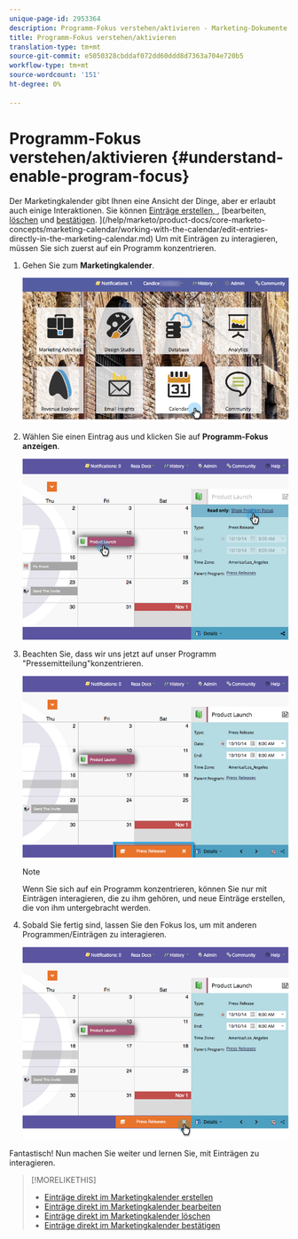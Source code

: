 ```yaml
---
unique-page-id: 2953364
description: Programm-Fokus verstehen/aktivieren - Marketing-Dokumente - Produktdokumentation
title: Programm-Fokus verstehen/aktivieren
translation-type: tm+mt
source-git-commit: e5050328cbddaf072dd60ddd8d7363a704e720b5
workflow-type: tm+mt
source-wordcount: '151'
ht-degree: 0%

---
```



# Programm-Fokus verstehen/aktivieren {#understand-enable-program-focus}

Der Marketingkalender gibt Ihnen eine Ansicht der Dinge, aber er erlaubt auch einige Interaktionen. Sie können [Einträge erstellen, ](/help/marketo/product-docs/core-marketo-concepts/marketing-calendar/working-with-the-calendar/create-entries-directly-in-the-marketing-calendar.md), [bearbeiten, [löschen](/help/marketo/product-docs/core-marketo-concepts/marketing-calendar/working-with-the-calendar/delete-entries-directly-in-the-marketing-calendar.md) und [bestätigen](/help/marketo/product-docs/core-marketo-concepts/marketing-calendar/working-with-the-calendar/confirm-entries-directly-in-the-marketing-calendar.md). ](/help/marketo/product-docs/core-marketo-concepts/marketing-calendar/working-with-the-calendar/edit-entries-directly-in-the-marketing-calendar.md) Um mit Einträgen zu interagieren, müssen Sie sich zuerst auf ein Programm konzentrieren.

1. Gehen Sie zum **Marketingkalender**.

   ![](assets/2017-05-10-15-30-47-1.png)

1. Wählen Sie einen Eintrag aus und klicken Sie auf **Programm-Fokus anzeigen**.

   ![](assets/image2014-10-20-13-3a24-3a3.png)

1. Beachten Sie, dass wir uns jetzt auf unser Programm &quot;Pressemitteilung&quot;konzentrieren.

   ![](assets/image2014-10-20-13-3a24-3a15.png)

   >[!NOTE]
   >
   >Wenn Sie sich auf ein Programm konzentrieren, können Sie nur mit Einträgen interagieren, die zu ihm gehören, und neue Einträge erstellen, die von ihm untergebracht werden.

1. Sobald Sie fertig sind, lassen Sie den Fokus los, um mit anderen Programmen/Einträgen zu interagieren.

   ![](assets/image2014-10-20-13-3a24-3a24.png)

Fantastisch! Nun machen Sie weiter und lernen Sie, mit Einträgen zu interagieren.

>[!MORELIKETHIS]
>
>* [Einträge direkt im Marketingkalender erstellen](/help/marketo/product-docs/core-marketo-concepts/marketing-calendar/working-with-the-calendar/create-entries-directly-in-the-marketing-calendar.md)
>* [Einträge direkt im Marketingkalender bearbeiten](/help/marketo/product-docs/core-marketo-concepts/marketing-calendar/working-with-the-calendar/edit-entries-directly-in-the-marketing-calendar.md)
>* [Einträge direkt im Marketingkalender löschen](/help/marketo/product-docs/core-marketo-concepts/marketing-calendar/working-with-the-calendar/delete-entries-directly-in-the-marketing-calendar.md)
>* [Einträge direkt im Marketingkalender bestätigen](/help/marketo/product-docs/core-marketo-concepts/marketing-calendar/working-with-the-calendar/confirm-entries-directly-in-the-marketing-calendar.md)

